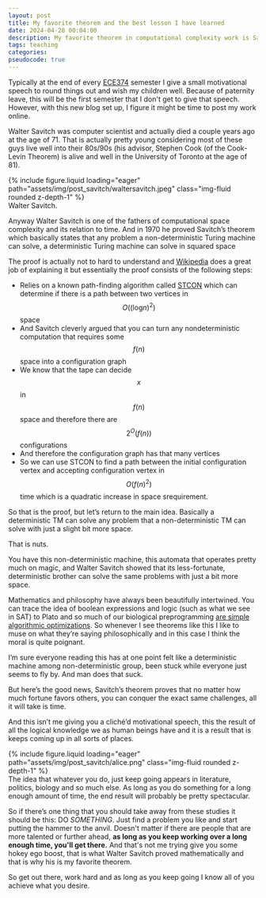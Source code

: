 ```yaml
---
layout: post
title: My favorite theorem and the best lesson I have learned
date: 2024-04-28 00:04:00
description: My favorite theorem in computational complexity work is Savitch's Theorem. There are more important theorems, but Savitch's theorem offers life advice that I think we would all be wise to follow. This post is adapted from a speech I usually give at the end of a semester of ECE374B.   
tags: teaching
categories: 
pseudocode: true
---
```


Typically at the end of every [ECE374](https://github.com/SaswatPadhi/pseudocode.js) semester I give a small motivational speech to round things out and wish my children well. Because of paternity leave, this will be the first semester that I don't get to give that speech. However, with this new blog set up, I figure it might be time to post my work online. 

Walter Savitch was computer scientist and actually died a couple years ago at the age of 71. That is actually pretty young considering most of these guys live well into their 80s/90s (his advisor, Stephen Cook (of the Cook-Levin Theorem) is alive and well in the University of Toronto at the age of 81).

<div class="row mt-3">
    <div class="col-sm-4 mt-3 mt-md-0">
        {% include figure.liquid loading="eager" path="assets/img/post_savitch/waltersavitch.jpeg" class="img-fluid rounded z-depth-1" %}
    </div>
</div>
<div class="caption">
    Walter Savitch.
</div>

Anyway Walter Savitch is one of the fathers of computational space complexity and its relation to time. 
And in 1970 he proved Savitch’s theorem which basically states that any problem a non-deterministic Turing machine can solve, a deterministic Turing machine can solve in squared space

The proof is actually not to hard to understand and [Wikipedia](https://en.wikipedia.org/wiki/Savitch%27s_theorem) does a great job of explaining it but essentially the proof consists of the following steps:

* Relies on a known path-finding algorithm called [STCON](https://en.wikipedia.org/wiki/St-connectivity) which can determine if there is a path between two vertices in $$O\left( \left( \text{log}n \right)^2 \right)$$ space
* And Savitch cleverly argued that you can turn any nondeterministic computation that requires some $$f\left(n\right)$$ space into a configuration graph 
* We know that the tape can decide $$x$$ in $$f\left(n\right)$$ space and therefore there are $$2^O\left(f\left(n\right)\right)$$ configurations 
* And therefore the configuration graph has that many vertices 
* So we can use STCON to find a path between the initial configuration vertex and accepting configuration vertex in $$O\left(f\left(n\right)^2\right)$$ time which is a quadratic increase in space srequirement. 

So that is the proof, but let’s return to the main idea. Basically a deterministic TM can solve any problem that a non-deterministic TM can solve with just a slight bit more space. 

That is nuts. 

You have this non-deterministic machine, this automata that operates pretty much on magic, and Walter Savitch showed that its less-fortunate, deterministic brother can solve the same problems with just a bit more space. 

Mathematics and philosophy have always been beautifully intertwined. You can trace the idea of boolean expressions and logic (such as what we see in SAT) to Plato and so much of our biological preprogramming [are simple algorithmic optimizations](https://radiolab.org/podcast/104010-one-good-deed-deserves-another). So whenever I see theorems like this I like to muse on what they’re saying philosophically and in this case I think the moral is quite poignant. 

I’m sure everyone reading this has at one point felt like a deterministic machine among non-deterministic group, been stuck while everyone just seems to fly by. And man does that suck. 

But here’s the good news, Savitch’s theorem proves that no matter how much fortune favors others, you can conquer the exact same challenges, all it will take is time. 

And this isn’t me giving you a cliché’d motivational speech, this the result of all the logical knowledge we as human beings have and it is a result that is keeps coming up in all sorts of places. 

<div class="row mt-3">
    <div class="col-sm mt-3 mt-md-0">
        {% include figure.liquid loading="eager" path="assets/img/post_savitch/alice.png" class="img-fluid rounded z-depth-1" %}
    </div>
</div>
<div class="caption">
    The idea that whatever you do, just keep going appears in literature, politics, biology and so much else. As long as you do something for a long enough amount of time, the end result will probably be pretty spectacular.
</div>

So if there’s one thing that you should take away from these studies it should be this: DO *SOMETHING*. Just find a problem you like and start putting the hammer to the anvil. Doesn't matter if there are people that are more talented or further ahead, **as long as you keep working over a long enough time, you'll get there.** And that's not me trying give you some hokey ego boost, that is what Walter Savitch proved mathematically and that is why his is my favorite theorem. 

So get out there, work hard and as long as you keep going I know all of you achieve what you desire. 